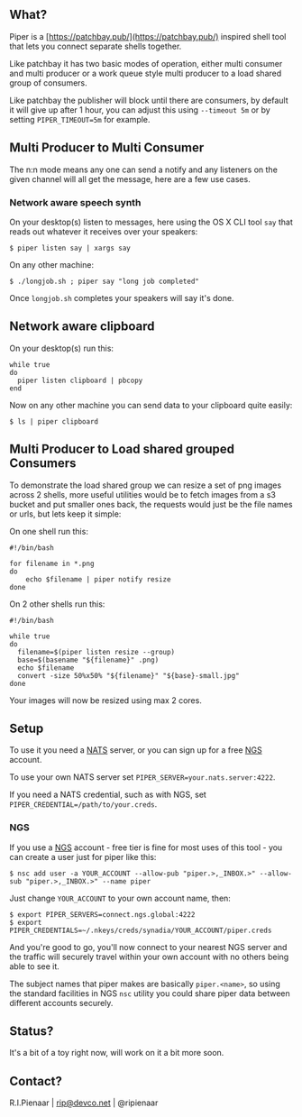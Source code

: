 ## What?

Piper is a [https://patchbay.pub/](https://patchbay.pub/) inspired shell tool that lets you connect separate shells together.

Like patchbay it has two basic modes of operation, either multi consumer and multi producer or a work queue style multi producer to a load shared group of consumers.

Like patchbay the publisher will block until there are consumers, by default it will give up after 1 hour, you can adjust this using `--timeout 5m` or by setting `PIPER_TIMEOUT=5m` for example.

## Multi Producer to Multi Consumer

The n:n mode means any one can send a notify and any listeners on the given channel will all get the message, here are a few use cases.

### Network aware speech synth

On your desktop(s) listen to messages, here using the OS X CLI tool `say` that reads out whatever it receives over your speakers:

```
$ piper listen say | xargs say
```

On any other machine:

```
$ ./longjob.sh ; piper say "long job completed"
```

Once `longjob.sh` completes your speakers will say it's done.

## Network aware clipboard

On your desktop(s) run this:

```
while true
do
  piper listen clipboard | pbcopy
end
```

Now on any other machine you can send data to your clipboard quite easily:

```
$ ls | piper clipboard
```

## Multi Producer to Load shared grouped Consumers

To demonstrate the load shared group we can resize a set of png images across 2 shells, more useful utilities would be to fetch images from a s3 bucket and put smaller ones back, the requests would just be the file names or urls, but lets keep it simple:

On one shell run this:

```
#!/bin/bash

for filename in *.png
do
    echo $filename | piper notify resize
done
```

On 2 other shells run this:

```
#!/bin/bash

while true
do
  filename=$(piper listen resize --group)
  base=$(basename "${filename}" .png)
  echo $filename
  convert -size 50%x50% "${filename}" "${base}-small.jpg"
done
```

Your images will now be resized using max 2 cores.

## Setup

To use it you need a [NATS](https://nats.io) server, or you can sign up for a free [NGS](https://synadia.com/ngs) account.

To use your own NATS server set `PIPER_SERVER=your.nats.server:4222`.

If you need a NATS credential, such as with NGS, set `PIPER_CREDENTIAL=/path/to/your.creds`.

### NGS

If you use a [NGS](https://synadia.com/ngs) account - free tier is fine for most uses of this tool - you can create a user just for piper like this:

```
$ nsc add user -a YOUR_ACCOUNT --allow-pub "piper.>,_INBOX.>" --allow-sub "piper.>,_INBOX.>" --name piper
```

Just change `YOUR_ACCOUNT` to your own account name, then:

```
$ export PIPER_SERVERS=connect.ngs.global:4222
$ export PIPER_CREDENTIALS=~/.nkeys/creds/synadia/YOUR_ACCOUNT/piper.creds
```

And you're good to go, you'll now connect to your nearest NGS server and the traffic will securely travel within your own account with no others being able to see it.

The subject names that piper makes are basically `piper.<name>`, so using the standard facilities in NGS `nsc` utility you could share piper data between different accounts securely.

## Status?

It's a bit of a toy right now, will work on it a bit more soon.

## Contact?

R.I.Pienaar | rip@devco.net | @ripienaar